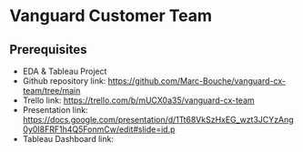 # Vanguard Customer Team

## Prerequisites </br>

- EDA & Tableau Project</br> 
- Github repository link: https://github.com/Marc-Bouche/vanguard-cx-team/tree/main</br>
- Trello link: https://trello.com/b/mUCX0a35/vanguard-cx-team</br>
- Presentation link: https://docs.google.com/presentation/d/1Tt68VkSzHxEG_wzt3JCYzAng0y0I8FRF1h4Q5FonmCw/edit#slide=id.p</br>
- Tableau Dashboard link: </br>
